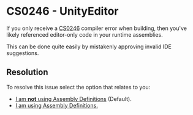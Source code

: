 # CS0246 - UnityEditor

If you only receive a [CS0246](../Compiler%20Errors/CS0246.md) compiler error when building, then you've likely referenced editor-only code in your runtime assemblies.

This can be done quite easily by mistakenly approving invalid IDE suggestions.

## Resolution
To resolve this issue select the option that relates to you: 

- [I am **not** using Assembly Definitions](Editor%20Assemblies.md) (Default).
- [I am using Assembly Definitions.](Assembly%20Definitions.md)
